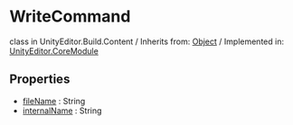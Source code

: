 # WriteCommand
class in UnityEditor.Build.Content
 / Inherits from: <a href="https://docs.unity3d.com/6000.0/Documentation/ScriptReference/Object.html">Object</a> / Implemented in: <a href="https://docs.unity3d.com/6000.0/Documentation/ScriptReference/UnityEditor.CoreModule.html">UnityEditor.CoreModule</a>

## Properties
- <a href="https://docs.unity3d.com/6000.0/Documentation/ScriptReference/WriteCommand-fileName.html">fileName</a> : String
- <a href="https://docs.unity3d.com/6000.0/Documentation/ScriptReference/WriteCommand-internalName.html">internalName</a> : String
